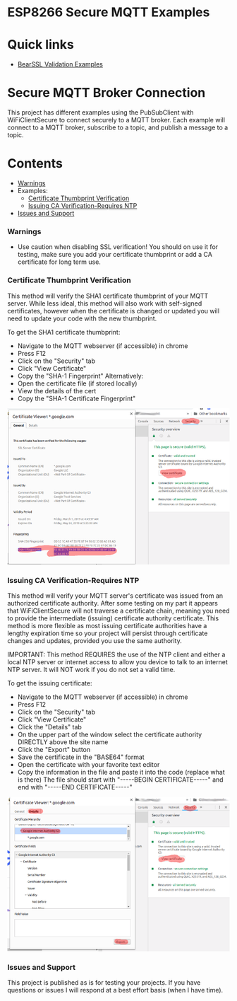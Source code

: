ESP8266 Secure MQTT Examples
===========================================

# Quick links
- [BearSSL Validation Examples](https://github.com/esp8266/Arduino/tree/master/libraries/ESP8266WiFi/examples/BearSSL_Validation)

# Secure MQTT Broker Connection
This project has different examples using the PubSubClient with WiFiClientSecure to connect securely to a MQTT broker. Each example will connect to a MQTT broker, subscribe to a topic, and publish a message to a topic.

# Contents
- [Warnings](#warnings)
- Examples:
  - [Certificate Thumbprint Verification](#certificate-thumbprint-verification)
  - [Issuing CA Verification-Requires NTP](#issuing-ca-verification-requires-ntp)
- [Issues and Support](#issues-and-support)

### Warnings
  - Use caution when disabling SSL verification! You should on use it for testing, make sure you add your certificate thumbprint or add a CA certificate for long term use.

### Certificate Thumbprint Verification
This method will verify the SHA1 certificate thumbprint of your MQTT server. While less ideal, this method will also work with self-signed certificates, however when the certificate is changed or updated you will need to update your code with the new thumbprint.

To get the SHA1 certificate thumbprint: 
  - Navigate to the MQTT webserver (if accessible) in chrome
  - Press F12
  - Click on the "Security" tab
  - Click "View Certificate"
  - Copy the "SHA-1 Fingerprint"
Alternatively:
  - Open the certificate file (if stored locally)
  - View the details of the cert
  - Copy the "SHA-1 Certificate Fingerprint"

![Alt text](pictures/certthumbprint.png?raw=true "Certificate Thumbprint")

### Issuing CA Verification-Requires NTP
This method will verify your MQTT server's certificate was issued from an authorized certificate authority. After some testing on my part it appears that WiFiClientSecure will not traverse a certificate chain, meaning you need to provide the intermediate (issuing) certificate authority certificate. This method is more flexible as most issuing certificate authorities have a lengthy expiration time so your project will persist through certificate changes and updates, provided you use the same authority.

IMPORTANT: This method REQUIRES the use of the NTP client and either a local NTP server or internet access to allow you device to talk to an internet NTP server. It will NOT work if you do not set a valid time.

To get the issuing certificate: 
  - Navigate to the MQTT webserver (if accessible) in chrome
  - Press F12
  - Click on the "Security" tab
  - Click "View Certificate"
  - Click the "Details" tab
  - On the upper part of the window select the certificate authority DIRECTLY above the site name
  - Click the "Export" button
  - Save the certificate in the "BASE64" format
  - Open the certificate with your favorite text editor
  - Copy the information in the file and paste it into the code (replace what is there)
    The file should start with "-----BEGIN CERTIFICATE-----" and end with "-----END CERTIFICATE-----"
    
![Alt text](pictures/certauth1.png?raw=true "Certificate Export")
  
### Issues and Support
This project is published as is for testing your projects. If you have questions or issues I will respond at a best effort basis (when I have time).

